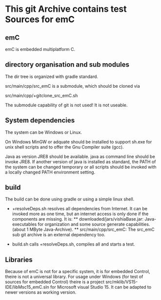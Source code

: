 # This git Archive contains test Sources for emC

## emC

emC is embedded multiplatform C. 

## directory organisation and sub modules

The dir tree is organized with gradle standard.

src/main/cpp/src_emC is a submodule, which should be cloned via
 
 src/main/cpp/+gitclone_src_emC.sh
 
The submodule capability of git is not used! It is not useable. 

## System dependencies

The system can be Windows or Linux.

On Windows MinGW or adquate should be installed to support sh.exe for unix shell scripts
and to offer the Gnu Compiler suite (gcc). 

Java as version JRE8 should be available. java as command line should be invoke JRE8.
If another version of java is installed as standard, 
the PATH of the system can be changed temporary or all scripts should be invoked
with a locally changed PATH environment setting.


## build

The build can be done using gradle or using a simple linux shell.

* +resolveDeps.sh resolves all dependencies from Internet. 
  It can be invoked more as one time, but an internet access is only done if the components are missing.
  It is:
** downloaded/jars/vishiaBase.jar: Java-executables for organization and some source generate capabilities.
    (about 1 MByte Java-Archive).
** src/main/cpp/src_emC: The src_emC sub git archive is an external dependency too.

* build.sh calls +resolveDeps.sh, compiles all and starts a test.

## Libraries

Because of emC is not for a specific system, it is for embedded Control, 
theire is not a universal library. For usage under Windows (for test of sources
for embedded Control) theire is a project src/mklib/VS15-IDE/libMsc15_emC.sln
for Microsoft visual Studio 15. It can be adapted to newer versions as working version.




